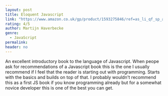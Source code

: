 ```yaml
---
layout: post
title: Eloquent Javascript
link: "https://www.amazon.co.uk/gp/product/1593275846/ref=as_li_qf_sp_asin_il_tl?ie=UTF8&camp=1634&creative=6738&creativeASIN=1593275846&linkCode=as2&tag=jussihallilac-21"
rating: 4/5
author: Martijn Haverbecke
genre:
  - JavaScript
permalink:
header: no
---
```


An excellent introductory book to the language of Javascript. When peope ask for recommendations of a Javascript book this is the one I usually recommend if I feel that the reader is starting out with programming. Starts with the basics and builds on top of that. I probably wouldn't recommend this as a first JS book if you know programming already but for a somewhat novice developer this is one of the best you can get.
